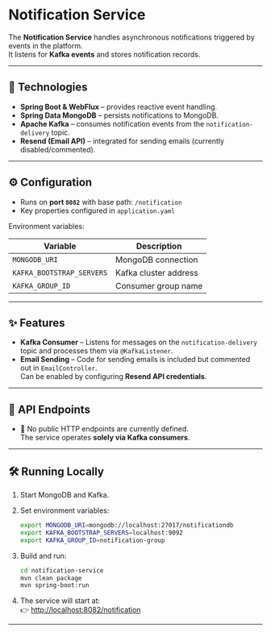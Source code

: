 # Notification Service

The **Notification Service** handles asynchronous notifications triggered by events in the platform.  
It listens for **Kafka events** and stores notification records.

---

## 🚀 Technologies

- **Spring Boot & WebFlux** – provides reactive event handling.
- **Spring Data MongoDB** – persists notifications to MongoDB.
- **Apache Kafka** – consumes notification events from the `notification-delivery` topic.
- **Resend (Email API)** – integrated for sending emails (currently disabled/commented).

---

## ⚙️ Configuration

- Runs on **port `8082`** with base path: `/notification`
- Key properties configured in `application.yaml`

Environment variables:

| Variable                 | Description                    |
|---------------------------|--------------------------------|
| `MONGODB_URI`            | MongoDB connection             |
| `KAFKA_BOOTSTRAP_SERVERS`| Kafka cluster address          |
| `KAFKA_GROUP_ID`         | Consumer group name            |

---

## ✨ Features

- **Kafka Consumer** – Listens for messages on the `notification-delivery` topic and processes them via `@KafkaListener`.
- **Email Sending** – Code for sending emails is included but commented out in `EmailController`.  
  Can be enabled by configuring **Resend API credentials**.

---

## 📡 API Endpoints

- 🚫 No public HTTP endpoints are currently defined.  
  The service operates **solely via Kafka consumers**.

---

## 🛠 Running Locally

1. Start MongoDB and Kafka.  
2. Set environment variables:

   ```bash
   export MONGODB_URI=mongodb://localhost:27017/notificationdb
   export KAFKA_BOOTSTRAP_SERVERS=localhost:9092
   export KAFKA_GROUP_ID=notification-group
   ```

3. Build and run:

   ```bash
   cd notification-service
   mvn clean package
   mvn spring-boot:run
   ```

4. The service will start at:  
   👉 [http://localhost:8082/notification](http://localhost:8082/notification)

---
